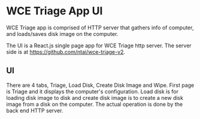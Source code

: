 # WCE Triage App UI

WCE Triage app is comprised of HTTP server that gathers info of computer, and loads/saves disk image on the computer.

The UI is a React.js single page app for WCE Triage http server. The server side is at
https://github.com/ntai/wce-triage-v2.

## UI

There are 4 tabs, Triage, Load Disk, Create Disk Image and Wipe. First page is Triage and it displays the computer's configuration. Load disk is for loading disk image to disk and create disk image is to create a new disk image from a disk on the computer. The actual operation is done by the back end HTTP server.

## 

